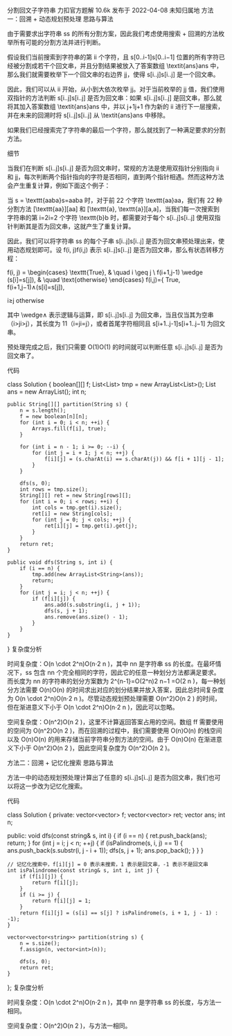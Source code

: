 分割回文子字符串
力扣官方题解
10.6k
发布于 2022-04-08
未知归属地
方法一：回溯 + 动态规划预处理
思路与算法

由于需要求出字符串 ss 的所有分割方案，因此我们考虑使用搜索 + 回溯的方法枚举所有可能的分割方法并进行判断。

假设我们当前搜索到字符串的第 ii 个字符，且 s[0..i-1]s[0..i−1] 位置的所有字符已经被分割成若干个回文串，并且分割结果被放入了答案数组 \textit{ans}ans 中，那么我们就需要枚举下一个回文串的右边界 jj，使得 s[i..j]s[i..j] 是一个回文串。

因此，我们可以从 ii 开始，从小到大依次枚举 jj。对于当前枚举的 jj 值，我们使用双指针的方法判断 s[i..j]s[i..j] 是否为回文串：如果 s[i..j]s[i..j] 是回文串，那么就将其加入答案数组 \textit{ans}ans 中，并以 j+1j+1 作为新的 ii 进行下一层搜索，并在未来的回溯时将 s[i..j]s[i..j] 从 \textit{ans}ans 中移除。

如果我们已经搜索完了字符串的最后一个字符，那么就找到了一种满足要求的分割方法。

细节

当我们在判断 s[i..j]s[i..j] 是否为回文串时，常规的方法是使用双指针分别指向 ii 和 jj，每次判断两个指针指向的字符是否相同，直到两个指针相遇。然而这种方法会产生重复计算，例如下面这个例子：

当 s = \texttt{aaba}s=aaba 时，对于前 22 个字符 \texttt{aa}aa，我们有 22 种分割方法 [\texttt{aa}][aa] 和 [\texttt{a}, \texttt{a}][a,a]，当我们每一次搜索到字符串的第 i=2i=2 个字符 \texttt{b}b 时，都需要对于每个 s[i..j]s[i..j] 使用双指针判断其是否为回文串，这就产生了重复计算。

因此，我们可以将字符串 ss 的每个子串 s[i..j]s[i..j] 是否为回文串预处理出来，使用动态规划即可。设 f(i, j)f(i,j) 表示 s[i..j]s[i..j] 是否为回文串，那么有状态转移方程：

f(i, j) = \begin{cases} \texttt{True}, & \quad i \geq j \\ f(i+1,j-1) \wedge (s[i]=s[j]), & \quad \text{otherwise} \end{cases}
f(i,j)={ 
True,
f(i+1,j−1)∧(s[i]=s[j]),
​
  
i≥j
otherwise
​
 

其中 \wedge∧ 表示逻辑与运算，即 s[i..j]s[i..j] 为回文串，当且仅当其为空串（i>ji>j），其长度为 11（i=ji=j），或者首尾字符相同且 s[i+1..j-1]s[i+1..j−1] 为回文串。

预处理完成之后，我们只需要 O(1)O(1) 的时间就可以判断任意 s[i..j]s[i..j] 是否为回文串了。

代码


class Solution {
    boolean[][] f;
    List<List<String>> tmp = new ArrayList<List<String>>();
    List<String> ans = new ArrayList<String>();
    int n;

    public String[][] partition(String s) {
        n = s.length();
        f = new boolean[n][n];
        for (int i = 0; i < n; ++i) {
            Arrays.fill(f[i], true);
        }

        for (int i = n - 1; i >= 0; --i) {
            for (int j = i + 1; j < n; ++j) {
                f[i][j] = (s.charAt(i) == s.charAt(j)) && f[i + 1][j - 1];
            }
        }

        dfs(s, 0);
        int rows = tmp.size();
        String[][] ret = new String[rows][];
        for (int i = 0; i < rows; ++i) {
            int cols = tmp.get(i).size();
            ret[i] = new String[cols];
            for (int j = 0; j < cols; ++j) {
                ret[i][j] = tmp.get(i).get(j);
            }
        }
        return ret;
    }

    public void dfs(String s, int i) {
        if (i == n) {
            tmp.add(new ArrayList<String>(ans));
            return;
        }
        for (int j = i; j < n; ++j) {
            if (f[i][j]) {
                ans.add(s.substring(i, j + 1));
                dfs(s, j + 1);
                ans.remove(ans.size() - 1);
            }
        }
    }
}
复杂度分析

时间复杂度：O(n \cdot 2^n)O(n⋅2 
n
 )，其中 nn 是字符串 ss 的长度。在最坏情况下，ss 包含 nn 个完全相同的字符，因此它的任意一种划分方法都满足要求。而长度为 nn 的字符串的划分方案数为 2^{n-1}=O(2^n)2 
n−1
 =O(2 
n
 )，每一种划分方法需要 O(n)O(n) 的时间求出对应的划分结果并放入答案，因此总时间复杂度为 O(n \cdot 2^n)O(n⋅2 
n
 )。尽管动态规划预处理需要 O(n^2)O(n 
2
 ) 的时间，但在渐进意义下小于 O(n \cdot 2^n)O(n⋅2 
n
 )，因此可以忽略。

空间复杂度：O(n^2)O(n 
2
 )，这里不计算返回答案占用的空间。数组 ff 需要使用的空间为 O(n^2)O(n 
2
 )，而在回溯的过程中，我们需要使用 O(n)O(n) 的栈空间以及 O(n)O(n) 的用来存储当前字符串分割方法的空间。由于 O(n)O(n) 在渐进意义下小于 O(n^2)O(n 
2
 )，因此空间复杂度为 O(n^2)O(n 
2
 )。

方法二：回溯 + 记忆化搜索
思路与算法

方法一中的动态规划预处理计算出了任意的 s[i..j]s[i..j] 是否为回文串，我们也可以将这一步改为记忆化搜索。

代码


class Solution {
private:
    vector<vector<int>> f;
    vector<vector<string>> ret;
    vector<string> ans;
    int n;

public:
    void dfs(const string& s, int i) {
        if (i == n) {
            ret.push_back(ans);
            return;
        }
        for (int j = i; j < n; ++j) {
            if (isPalindrome(s, i, j) == 1) {
                ans.push_back(s.substr(i, j - i + 1));
                dfs(s, j + 1);
                ans.pop_back();
            }
        }
    }

    // 记忆化搜索中，f[i][j] = 0 表示未搜索，1 表示是回文串，-1 表示不是回文串
    int isPalindrome(const string& s, int i, int j) {
        if (f[i][j]) {
            return f[i][j];
        }
        if (i >= j) {
            return f[i][j] = 1;
        }
        return f[i][j] = (s[i] == s[j] ? isPalindrome(s, i + 1, j - 1) : -1);
    }

    vector<vector<string>> partition(string s) {
        n = s.size();
        f.assign(n, vector<int>(n));

        dfs(s, 0);
        return ret;
    }
};
复杂度分析

时间复杂度：O(n \cdot 2^n)O(n⋅2 
n
 )，其中 nn 是字符串 ss 的长度，与方法一相同。

空间复杂度：O(n^2)O(n 
2
 )，与方法一相同。
